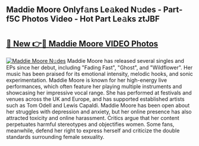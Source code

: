 ## Maddie Moore Onlyf𝚊ns Le𝚊ked N𝚞des - Part-f5C Photos Video - Hot Part Le𝚊ks ztJBF

# <h2><a href="http://ab2660.deff.icu/?id=Maddie+Moore">🔗 New 👉🔴 Maddie Moore VIDEO Photos</a></h2>

[![Maddie Moore N𝚞des](https://i.imgur.com/rIISA9y.gif)](http://ab2660.deff.icu/?id=Maddie+Moore)
Maddie Moore has released several singles and EPs since her debut, including "Fading Fast", "Ghost", and "Wildflower". Her music has been praised for its emotional intensity, melodic hooks, and sonic experimentation. Maddie Moore is known for her high-energy live performances, which often feature her playing multiple instruments and showcasing her impressive vocal range. She has performed at festivals and venues across the UK and Europe, and has supported established artists such as Tom Odell and Lewis Capaldi. Maddie Moore has been open about her struggles with depression and anxiety, but her online presence has also attracted toxicity and online harassment. Critics argue that her content perpetuates harmful stereotypes and objectifies women. Some fans, meanwhile, defend her right to express herself and criticize the double standards surrounding female sexuality.
